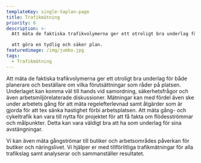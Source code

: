 ```yaml
---
templateKey: single-taplan-page
title: Trafikmätning
priority: 6
description: >-
  Att mäta de faktiska trafikvolymerna ger ett otroligt bra underlag för både planerare och beställare om vilka förutsättningar som råder på platsen.

  att göra en tydlig och säker plan.
featuredimage: /img/jumbo.jpg
tags:
  - Trafikmätning
---
```

Att mäta de faktiska trafikvolymerna ger ett otroligt bra underlag för både planerare och beställare om vilka förutsättningar som råder på platsen. Underlaget kan komma väl till hands vid samordning, säkerhetsfrågor och även arbetsmiljörelaterade diskussioner. Mätningar kan med fördel även ske under arbetets gång för att mäta regelefterlevnad samt åtgärder som är gjorda för att tex sänka hastighet förbi arbetsplatsen. Att mäta gång- och cykeltrafik kan vara till nytta för projektet för att få fakta om flödesströmmar och målpunkter. Detta kan vara väldigt bra att ha som underlag för sina avstängningar.

Vi kan även mäta gångströmar till butiker och arbetsområdes påverkan för butiker och näringslivet.
Vi hjälper er med tillförlitliga trafikmätningar för alla trafikslag samt analyserar och sammanställer resultatet.